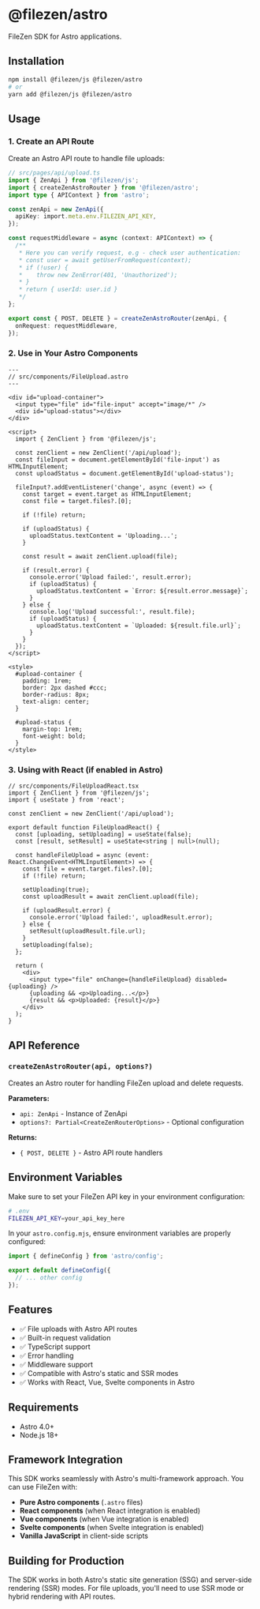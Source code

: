 # @filezen/astro

FileZen SDK for Astro applications.

## Installation

```bash
npm install @filezen/js @filezen/astro
# or
yarn add @filezen/js @filezen/astro
```

## Usage

### 1. Create an API Route

Create an Astro API route to handle file uploads:

```typescript
// src/pages/api/upload.ts
import { ZenApi } from '@filezen/js';
import { createZenAstroRouter } from '@filezen/astro';
import type { APIContext } from 'astro';

const zenApi = new ZenApi({
  apiKey: import.meta.env.FILEZEN_API_KEY,
});

const requestMiddleware = async (context: APIContext) => {
  /**
   * Here you can verify request, e.g - check user authentication:
   * const user = await getUserFromRequest(context);
   * if (!user) {
   *    throw new ZenError(401, 'Unauthorized');
   * }
   * return { userId: user.id }
   */
};

export const { POST, DELETE } = createZenAstroRouter(zenApi, {
  onRequest: requestMiddleware,
});
```

### 2. Use in Your Astro Components

```astro
---
// src/components/FileUpload.astro
---

<div id="upload-container">
  <input type="file" id="file-input" accept="image/*" />
  <div id="upload-status"></div>
</div>

<script>
  import { ZenClient } from '@filezen/js';

  const zenClient = new ZenClient('/api/upload');
  const fileInput = document.getElementById('file-input') as HTMLInputElement;
  const uploadStatus = document.getElementById('upload-status');

  fileInput?.addEventListener('change', async (event) => {
    const target = event.target as HTMLInputElement;
    const file = target.files?.[0];

    if (!file) return;

    if (uploadStatus) {
      uploadStatus.textContent = 'Uploading...';
    }

    const result = await zenClient.upload(file);

    if (result.error) {
      console.error('Upload failed:', result.error);
      if (uploadStatus) {
        uploadStatus.textContent = `Error: ${result.error.message}`;
      }
    } else {
      console.log('Upload successful:', result.file);
      if (uploadStatus) {
        uploadStatus.textContent = `Uploaded: ${result.file.url}`;
      }
    }
  });
</script>

<style>
  #upload-container {
    padding: 1rem;
    border: 2px dashed #ccc;
    border-radius: 8px;
    text-align: center;
  }
  
  #upload-status {
    margin-top: 1rem;
    font-weight: bold;
  }
</style>
```

### 3. Using with React (if enabled in Astro)

```tsx
// src/components/FileUploadReact.tsx
import { ZenClient } from '@filezen/js';
import { useState } from 'react';

const zenClient = new ZenClient('/api/upload');

export default function FileUploadReact() {
  const [uploading, setUploading] = useState(false);
  const [result, setResult] = useState<string | null>(null);

  const handleFileUpload = async (event: React.ChangeEvent<HTMLInputElement>) => {
    const file = event.target.files?.[0];
    if (!file) return;

    setUploading(true);
    const uploadResult = await zenClient.upload(file);

    if (uploadResult.error) {
      console.error('Upload failed:', uploadResult.error);
    } else {
      setResult(uploadResult.file.url);
    }
    setUploading(false);
  };

  return (
    <div>
      <input type="file" onChange={handleFileUpload} disabled={uploading} />
      {uploading && <p>Uploading...</p>}
      {result && <p>Uploaded: {result}</p>}
    </div>
  );
}
```

## API Reference

### `createZenAstroRouter(api, options?)`

Creates an Astro router for handling FileZen upload and delete requests.

**Parameters:**

- `api: ZenApi` - Instance of ZenApi
- `options?: Partial<CreateZenRouterOptions>` - Optional configuration

**Returns:**

- `{ POST, DELETE }` - Astro API route handlers

## Environment Variables

Make sure to set your FileZen API key in your environment configuration:

```bash
# .env
FILEZEN_API_KEY=your_api_key_here
```

In your `astro.config.mjs`, ensure environment variables are properly configured:

```javascript
import { defineConfig } from 'astro/config';

export default defineConfig({
  // ... other config
});
```

## Features

- ✅ File uploads with Astro API routes
- ✅ Built-in request validation
- ✅ TypeScript support
- ✅ Error handling
- ✅ Middleware support
- ✅ Compatible with Astro's static and SSR modes
- ✅ Works with React, Vue, Svelte components in Astro

## Requirements

- Astro 4.0+
- Node.js 18+

## Framework Integration

This SDK works seamlessly with Astro's multi-framework approach. You can use FileZen with:

- **Pure Astro components** (`.astro` files)
- **React components** (when React integration is enabled)
- **Vue components** (when Vue integration is enabled)  
- **Svelte components** (when Svelte integration is enabled)
- **Vanilla JavaScript** in client-side scripts

## Building for Production

The SDK works in both Astro's static site generation (SSG) and server-side rendering (SSR) modes. For file uploads, you'll need to use SSR mode or hybrid rendering with API routes. 